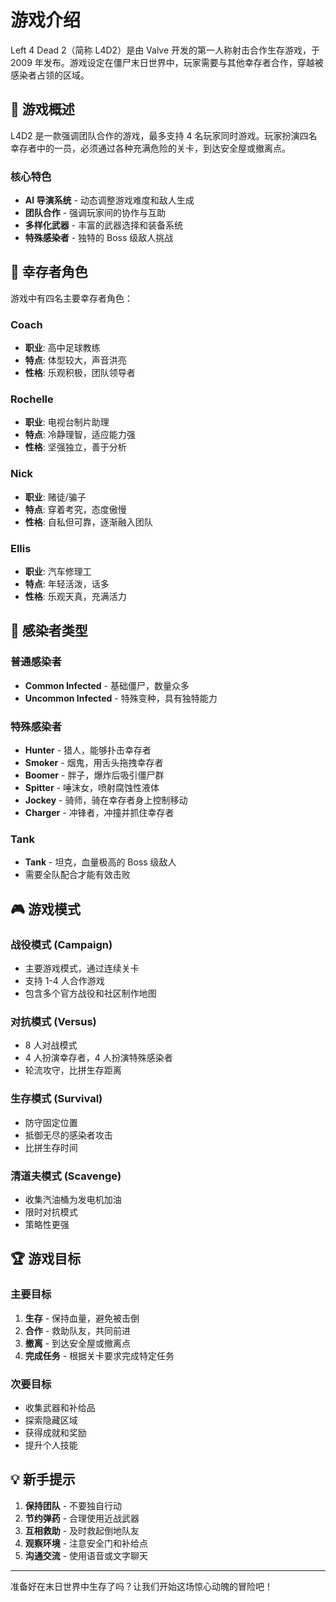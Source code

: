 # 游戏介绍

Left 4 Dead 2（简称 L4D2）是由 Valve 开发的第一人称射击合作生存游戏，于 2009 年发布。游戏设定在僵尸末日世界中，玩家需要与其他幸存者合作，穿越被感染者占领的区域。

## 🎯 游戏概述

L4D2 是一款强调团队合作的游戏，最多支持 4 名玩家同时游戏。玩家扮演四名幸存者中的一员，必须通过各种充满危险的关卡，到达安全屋或撤离点。

### 核心特色

- **AI 导演系统** - 动态调整游戏难度和敌人生成
- **团队合作** - 强调玩家间的协作与互助
- **多样化武器** - 丰富的武器选择和装备系统
- **特殊感染者** - 独特的 Boss 级敌人挑战

## 👥 幸存者角色

游戏中有四名主要幸存者角色：

### Coach
- **职业**: 高中足球教练
- **特点**: 体型较大，声音洪亮
- **性格**: 乐观积极，团队领导者

### Rochelle
- **职业**: 电视台制片助理
- **特点**: 冷静理智，适应能力强
- **性格**: 坚强独立，善于分析

### Nick
- **职业**: 赌徒/骗子
- **特点**: 穿着考究，态度傲慢
- **性格**: 自私但可靠，逐渐融入团队

### Ellis
- **职业**: 汽车修理工
- **特点**: 年轻活泼，话多
- **性格**: 乐观天真，充满活力

## 🧟 感染者类型

### 普通感染者
- **Common Infected** - 基础僵尸，数量众多
- **Uncommon Infected** - 特殊变种，具有独特能力

### 特殊感染者
- **Hunter** - 猎人，能够扑击幸存者
- **Smoker** - 烟鬼，用舌头拖拽幸存者
- **Boomer** - 胖子，爆炸后吸引僵尸群
- **Spitter** - 唾沫女，喷射腐蚀性液体
- **Jockey** - 骑师，骑在幸存者身上控制移动
- **Charger** - 冲锋者，冲撞并抓住幸存者

### Tank
- **Tank** - 坦克，血量极高的 Boss 级敌人
- 需要全队配合才能有效击败

## 🎮 游戏模式

### 战役模式 (Campaign)
- 主要游戏模式，通过连续关卡
- 支持 1-4 人合作游戏
- 包含多个官方战役和社区制作地图

### 对抗模式 (Versus)
- 8 人对战模式
- 4 人扮演幸存者，4 人扮演特殊感染者
- 轮流攻守，比拼生存距离

### 生存模式 (Survival)
- 防守固定位置
- 抵御无尽的感染者攻击
- 比拼生存时间

### 清道夫模式 (Scavenge)
- 收集汽油桶为发电机加油
- 限时对抗模式
- 策略性更强

## 🏆 游戏目标

### 主要目标
1. **生存** - 保持血量，避免被击倒
2. **合作** - 救助队友，共同前进
3. **撤离** - 到达安全屋或撤离点
4. **完成任务** - 根据关卡要求完成特定任务

### 次要目标
- 收集武器和补给品
- 探索隐藏区域
- 获得成就和奖励
- 提升个人技能

## 💡 新手提示

1. **保持团队** - 不要独自行动
2. **节约弹药** - 合理使用近战武器
3. **互相救助** - 及时救起倒地队友
4. **观察环境** - 注意安全门和补给点
5. **沟通交流** - 使用语音或文字聊天

---

准备好在末日世界中生存了吗？让我们开始这场惊心动魄的冒险吧！
